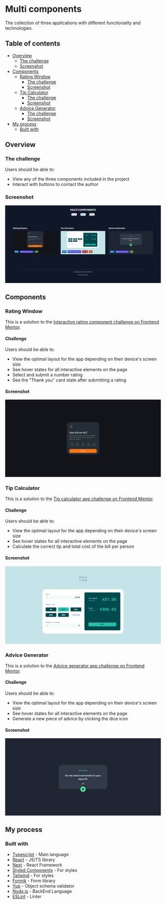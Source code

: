 # Multi components

The collection of three applications with different functionality and technologies.

## Table of contents

- [Overview](#overview)
    - [The challenge](#the-challenge)
    - [Screenshot](#screenshot)
- [Components](#components)
    - [Rating Window](#rating-window)
        - [The challenge](#the-challenge)
        - [Screenshot](#screenshot)
    - [Tip Calculator](#tip-calculator)
        - [The challenge](#the-challenge)
        - [Screenshot](#screenshot)
    - [Advice Generator](#advice-generator)
        - [The challenge](#the-challenge)
        - [Screenshot](#screenshot)
- [My process](#my-process)
    - [Built with](#built-with)

## Overview

### The challenge

Users should be able to:

- View any of the three components included in the project
- Interact with buttons to contact the author

### Screenshot

![](./desc/main-screenshot.png)

## Components

### Rating Window

This is a solution to the [Interactive rating component challenge on Frontend Mentor](https://www.frontendmentor.io/challenges/interactive-rating-component-koxpeBUmI).

#### Challenge

Users should be able to:

- View the optimal layout for the app depending on their device's screen size
- See hover states for all interactive elements on the page
- Select and submit a number rating
- See the "Thank you" card state after submitting a rating

#### Screenshot

![](./desc/rating-screenshot.jpg)

### Tip Calculator

This is a solution to the [Tip calculator app challenge on Frontend Mentor](https://www.frontendmentor.io/challenges/tip-calculator-app-ugJNGbJUX).

#### Challenge

Users should be able to:

- View the optimal layout for the app depending on their device's screen size
- See hover states for all interactive elements on the page
- Calculate the correct tip and total cost of the bill per person

#### Screenshot

![](./desc/tip-calculator.jpg)

### Advice Generator

This is a solution to the [Advice generator app challenge on Frontend Mentor](https://www.frontendmentor.io/challenges/advice-generator-app-QdUG-13db).

#### Challenge

Users should be able to:

- View the optimal layout for the app depending on their device's screen size
- See hover states for all interactive elements on the page
- Generate a new piece of advice by clicking the dice icon

#### Screenshot

![](./desc/advice-generator.jpg)

## My process

### Built with

- [Typescript](https://www.typescriptlang.org/) - Main language
- [React](https://reactjs.org/) - JS/TS library
- [Next](https://nextjs.org/) - React Framework
- [Styled Components](https://styled-components.com/) - For styles
- [Tailwind](https://tailwindcss.com/) - For styles
- [Formik](https://formik.org/) - Form library
- [Yup](https://www.npmjs.com/package/yup) - Object schema validator
- [Node.js](https://nodejs.org/en/) - BackEnd Language
- [ESLint](https://eslint.org/) - Linter
